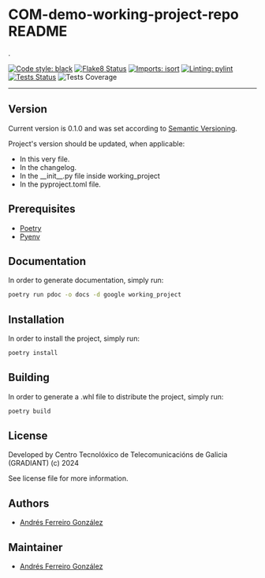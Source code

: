 # COM-demo-working-project-repo README

.

[![Code style: black](https://img.shields.io/badge/code%20style-black-000000.svg)](https://github.com/psf/black)
[![Flake8 Status](./reports/badges/flake8-badge.svg)](./reports/flake8/index.html)
[![Imports: isort](https://img.shields.io/badge/%20imports-isort-%231674b1?style=flat&labelColor=ef8336)](https://pycqa.github.io/isort/)
[![Linting: pylint](https://img.shields.io/badge/linting-pylint-yellowgreen)](https://github.com/pylint-dev/pylint)
[![Tests Status](./reports/badges/junit-tests-badge.svg)](./reports/junit/html-test-report.html)
![Tests Coverage](./reports/badges/cov-badge.svg)

---

## Version

Current version is 0.1.0 and was set according to [Semantic Versioning](https://semver.org/spec/v2.0.0.html).

Project's version should be updated, when applicable:

- In this very file.
- In the changelog.
- In the \_\_init\_\_.py file inside working_project
- In the pyproject.toml file.

## Prerequisites

- [Poetry](https://github.com/python-poetry/poetry)
- [Pyenv](https://github.com/pyenv/pyenv)

## Documentation

In order to generate documentation, simply run:

```bash
poetry run pdoc -o docs -d google working_project
```

## Installation

In order to install the project, simply run:

```bash
poetry install
```

## Building

In order to generate a .whl file to distribute the project, simply run:

```bash
poetry build
```

## License

Developed by Centro Tecnolóxico de Telecomunicacións de Galicia (GRADIANT) (c) 2024

See license file for more information.

## Authors

- [Andrés Ferreiro González](aferreiro@gradiant.org)

## Maintainer

- [Andrés Ferreiro González](aferreiro@gradiant.org)
